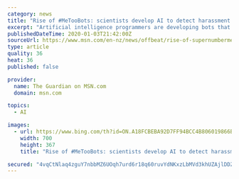```yaml
---
category: news
title: "Rise of #MeTooBots: scientists develop AI to detect harassment in emails"
excerpt: "Artificial intelligence programmers are developing bots that can identify digital bullying and sexual harassment."
publishedDateTime: 2020-01-03T21:42:00Z
sourceUrl: https://www.msn.com/en-nz/news/offbeat/rise-of-supernumbermetoobots-scientists-develop-ai-to-detect-harassment-in-emails/ar-BBYAWCi?li=BBSVbAt
type: article
quality: 36
heat: 36
published: false

provider:
  name: The Guardian on MSN.com
  domain: msn.com

topics:
  - AI

images:
  - url: https://www.bing.com/th?id=ON.A18FCBEBA92D7FF94BCC4B806019866B
    width: 700
    height: 367
    title: "Rise of #MeTooBots: scientists develop AI to detect harassment in emails"

secured: "4vqCtNlaq4zguY7nbbMZ6UOqh7urd6r18q60ruvYdNKxzLbMVd3khUZAjlDDZwKhpL6L8A5W/r0qalachQXgmTN/9U8Y4P0ayi4X/OBOZPAaTuY3Q2gttPP7vrfqPhtNej8GdmZOEIPjPhFkWBJJEtCNmT+q4EMW4BWjJ8uGV+WuCi//hXFy5bHpjz99jsWYATrXRtzOEvAXwIXLfDowcCbtlg1T9Kl5xCDXh2JRZIM3UP9RBvDXFEcJRJxWCrEQOyppTKZNFTSKkCczlkY/pw==;pGveeDVAaIFWIi1qDvfk+Q=="
---
```


